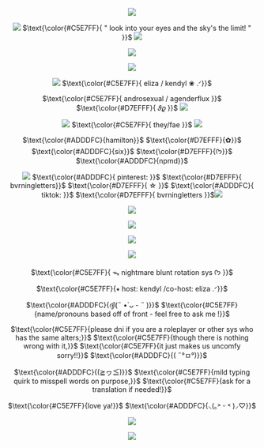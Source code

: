 <div align="center">

  ![](https://wilardo.crd.co/assets/images/gallery21/5edb560e.gif?v=d19c95ca)
  
  ![](https://github.com/user-attachments/assets/dc05b065-0b11-4998-b841-ddfaa7b16ba8)
$\text{\color{#C5E7FF}{ " look into your eyes and the sky's the limit! " }}$ ![](https://github.com/user-attachments/assets/eb8be55b-0dd9-44b6-bdf5-43c424f649d1)

  
  ![](https://i.ibb.co/rxtbDkD/IMG-4610.png)

  ![](https://github.com/user-attachments/assets/dad427b2-1565-488a-8c12-664992513c74)

 ![](https://github.com/user-attachments/assets/787c9b77-3770-4360-a604-24f87c2fc6a0)
$\text{\color{#C5E7FF}{ eliza / kendyl ❀ .ᐟ}}$

 $\text{\color{#C5E7FF}{ androsexual / agenderflux }}$ $\text{\color{#D7EFFF}{ 𝜗𝜚 }}$  ![](https://github.com/user-attachments/assets/c3832d70-905a-473e-8878-ce8184038359)

![](https://github.com/user-attachments/assets/1d3e3dd4-f883-4dc0-a186-25fd87e95e50)
$\text{\color{#C5E7FF}{ they/fae }}$ ![](https://github.com/user-attachments/assets/7d70d31e-c3d6-4f41-9305-5abd05a718d1)


 $\text{\color{#ADDDFC}{hamilton}}$ $\text{\color{#D7EFFF}{✿}}$  $\text{\color{#ADDDFC}{six}}$ $\text{\color{#D7EFFF}{ᡣ𐭩}}$  $\text{\color{#ADDDFC}{npmd}}$

![](https://github.com/user-attachments/assets/493568dd-f379-40d4-957d-4d58ee87c3c2)
$\text{\color{#ADDDFC}{ pinterest: }}$ $\text{\color{#D7EFFF}{ bvrningletters}}$ $\text{\color{#D7EFFF}{ ☆ }}$ $\text{\color{#ADDDFC}{ tiktok: }}$ $\text{\color{#D7EFFF}{ bvrningletters }}$![](https://github.com/user-attachments/assets/3763eba6-3ac6-4c71-a6fa-1f52e077e21b)


![](https://github.com/user-attachments/assets/0578f54d-21b0-49e5-a8db-eb1423d8bf81)

![](https://i.ibb.co/VqmHjBr/IMG-4557.png)

![](https://github.com/user-attachments/assets/db516035-3ba4-4cc4-9228-e092cd673434)

![](https://github.com/user-attachments/assets/8ac3ddf5-63e9-42c9-bfe1-cac199bd352c)

$\text{\color{#C5E7FF}{ ᯓ nightmare blunt rotation sys ᡣ𐭩 }}$ 

$\text{\color{#C5E7FF}{⭑ host: kendyl /co-host: eliza .ᐟ}}$ 

$\text{\color{#ADDDFC}{ദ്ദി(˵ •̀ ᴗ - ˵ )}}$ $\text{\color{#C5E7FF}{name/pronouns based off of front - feel free to ask me !}}$ 

$\text{\color{#C5E7FF}{please dni if you are a roleplayer or other sys who has the same alters;}}$
$\text{\color{#C5E7FF}{though there is nothing wrong with it,}}$
$\text{\color{#C5E7FF}{it just makes us uncomfy sorry!!}}$ $\text{\color{#ADDDFC}{( ˶°ㅁ°)}}$

$\text{\color{#ADDDFC}{(≧ヮ≦)}}$ $\text{\color{#C5E7FF}{mild typing quirk to misspell words on purpose,}}$
$\text{\color{#C5E7FF}{ask for a translation if needed!}}$ 

$\text{\color{#C5E7FF}{love ya!}}$ $\text{\color{#ADDDFC}{⸜(｡˃ ᵕ ˂ )⸝♡}}$ 

![](https://github.com/user-attachments/assets/b734d60a-c8ee-4b72-b531-adb65e801a6e)


![](https://github.com/user-attachments/assets/31764beb-a891-4a07-8765-6a872e6adc54)




 
</div>
